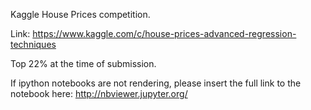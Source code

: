 Kaggle House Prices competition.

Link: 
https://www.kaggle.com/c/house-prices-advanced-regression-techniques

Top 22% at the time of submission.

If ipython notebooks are not rendering, please insert the full link to the notebook here:
http://nbviewer.jupyter.org/
